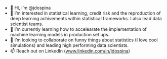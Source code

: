 - 👋 Hi, I’m @jdospina
- 👀 I’m interested in statistical learning, credit risk and the reproduction of deep learning achivements within statistical frameworks. I also lead data scientist teams.
- 🌱 I’m currently learning how to accelearate the implementation of machine learning models in production set ups.
- 💞️ I’m looking to collaborate on funny things about statistics (I love cool simulations) and leading high performing data scientists.
- 📫 Reach out on LinkedIn (www.linkedin.com/in/jdospina)

<!---
jdospina/jdospina is a ✨ special ✨ repository because its `README.md` (this file) appears on your GitHub profile.
You can click the Preview link to take a look at your changes.
--->
